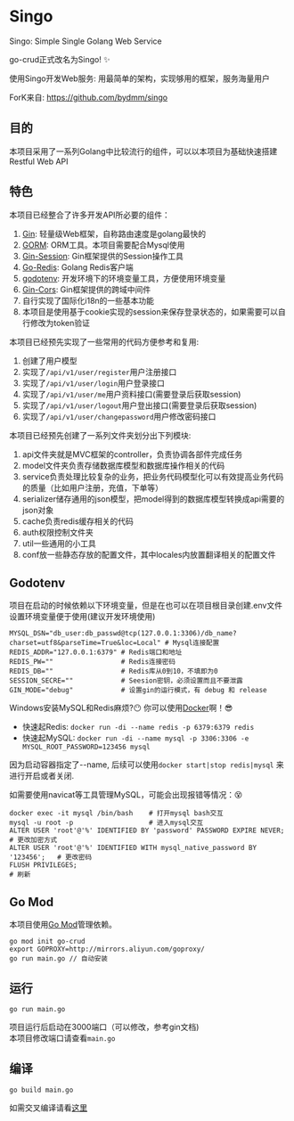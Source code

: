 # Singo

Singo: Simple Single Golang Web Service

go-crud正式改名为Singo! :sparkles:

使用Singo开发Web服务: 用最简单的架构，实现够用的框架，服务海量用户

ForK来自: https://github.com/bydmm/singo

## 目的

本项目采用了一系列Golang中比较流行的组件，可以以本项目为基础快速搭建Restful Web API

## 特色

本项目已经整合了许多开发API所必要的组件：

1. [Gin](https://github.com/gin-gonic/gin): 轻量级Web框架，自称路由速度是golang最快的 
2. [GORM](http://gorm.io/docs/index.html): ORM工具。本项目需要配合Mysql使用 
3. [Gin-Session](https://github.com/gin-contrib/sessions): Gin框架提供的Session操作工具
4. [Go-Redis](https://github.com/go-redis/redis): Golang Redis客户端
5. [godotenv](https://github.com/joho/godotenv): 开发环境下的环境变量工具，方便使用环境变量
6. [Gin-Cors](https://github.com/gin-contrib/cors): Gin框架提供的跨域中间件
7. 自行实现了国际化i18n的一些基本功能
8. 本项目是使用基于cookie实现的session来保存登录状态的，如果需要可以自行修改为token验证

本项目已经预先实现了一些常用的代码方便参考和复用:

1. 创建了用户模型
2. 实现了```/api/v1/user/register```用户注册接口
3. 实现了```/api/v1/user/login```用户登录接口
4. 实现了```/api/v1/user/me```用户资料接口(需要登录后获取session)
5. 实现了```/api/v1/user/logout```用户登出接口(需要登录后获取session)
6. 实现了```/api/v1/user/changepassword```用户修改密码接口

本项目已经预先创建了一系列文件夹划分出下列模块:

1. api文件夹就是MVC框架的controller，负责协调各部件完成任务
2. model文件夹负责存储数据库模型和数据库操作相关的代码
3. service负责处理比较复杂的业务，把业务代码模型化可以有效提高业务代码的质量（比如用户注册，充值，下单等）
4. serializer储存通用的json模型，把model得到的数据库模型转换成api需要的json对象
5. cache负责redis缓存相关的代码
6. auth权限控制文件夹
7. util一些通用的小工具
8. conf放一些静态存放的配置文件，其中locales内放置翻译相关的配置文件

## Godotenv

项目在启动的时候依赖以下环境变量，但是在也可以在项目根目录创建.env文件设置环境变量便于使用(建议开发环境使用)

```shell
MYSQL_DSN="db_user:db_passwd@tcp(127.0.0.1:3306)/db_name?charset=utf8&parseTime=True&loc=Local" # Mysql连接配置
REDIS_ADDR="127.0.0.1:6379" # Redis端口和地址
REDIS_PW=""                 # Redis连接密码
REDIS_DB=""                 # Redis库从0到10，不填即为0
SESSION_SECRE=""            # Seesion密钥，必须设置而且不要泄露
GIN_MODE="debug"            # 设置gin的运行模式，有 debug 和 release
```

Windows安装MySQL和Redis麻烦?:no_mouth: 你可以使用[Docker](https://hub.docker.com/)啊！:sunglasses:

- 快速起Redis: `docker run -di --name redis -p 6379:6379 redis` 
- 快速起MySQL: `docker run -di --name mysql -p 3306:3306 -e MYSQL_ROOT_PASSWORD=123456 mysql` 

因为启动容器指定了--name, 后续可以使用`docker start|stop redis|mysql` 来进行开启或者关闭.

如需要使用navicat等工具管理MySQL，可能会出现报错等情况：:dizzy_face:
```shell
docker exec -it mysql /bin/bash    # 打开mysql bash交互
mysql -u root -p                   # 进入mysql交互
ALTER USER 'root'@'%' IDENTIFIED BY 'password' PASSWORD EXPIRE NEVER;      # 更改加密方式
ALTER USER 'root'@'%' IDENTIFIED WITH mysql_native_password BY '123456';   # 更改密码
FLUSH PRIVILEGES;                                                          # 刷新
```
    
## Go Mod

本项目使用[Go Mod](https://github.com/golang/go/wiki/Modules)管理依赖。

```shell
go mod init go-crud
export GOPROXY=http://mirrors.aliyun.com/goproxy/
go run main.go // 自动安装
```

## 运行

```shell
go run main.go
```

项目运行后启动在3000端口（可以修改，参考gin文档)   
本项目修改端口请查看`main.go`


## 编译
```shell
go build main.go
```
如需交叉编译请看[这里](https://studygolang.com/articles/13760)